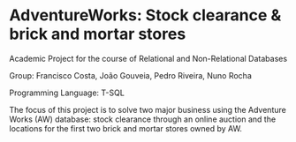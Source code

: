 # AdventureWorks: Stock clearance & brick and mortar stores

Academic Project for the course of Relational and Non-Relational Databases

Group: Francisco Costa, João Gouveia, Pedro Riveira, Nuno Rocha

Programming Language: T-SQL

The focus of this project is to solve two major business using the Adventure Works (AW) database: stock clearance through an online auction and the locations for the first two brick and mortar stores owned by AW.
